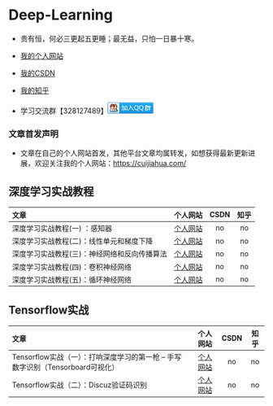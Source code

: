 # Deep-Learning

* 贵有恒，何必三更起五更睡；最无益，只怕一日暴十寒。<br>

* [我的个人网站](https://cuijiahua.com/ "个人网站")<br>

* [我的CSDN](http://blog.csdn.net/c406495762 "CSDN")<br>

* [我的知乎](https://www.zhihu.com/people/Jack--Cui/activities "知乎")<br>

* 学习交流群【328127489】<a target="_blank" href="//shang.qq.com/wpa/qunwpa?idkey=e70f3fcff3761450fda9b43eadc1910dac308a962ef9e3e87941cd2c681c4bb4"><img border="0" src="https://github.com/Jack-Cherish/Pictures/blob/master/qqgroup.png" alt="Coder" title="Coder"></a><br>

### 文章首发声明

* 文章在自己的个人网站首发，其他平台文章均属转发，如想获得最新更新进展，欢迎关注我的个人网站：https://cuijiahua.com/

## 深度学习实战教程
|   文章   |  个人网站  |    CSDN    |    知乎    |
| :------  | :--------: | :--------: | :--------: |
| 深度学习实战教程(一) ：感知器 | [个人网站](https://cuijiahua.com/blog/2018/10/dl-7.html "深度学习实战教程(一)") | no | no |
| 深度学习实战教程(二)：线性单元和梯度下降 | [个人网站](https://cuijiahua.com/blog/2018/11/dl-8.html "深度学习实战教程(二)") | no | no |
| 深度学习实战教程(三)：神经网络和反向传播算法 | [个人网站](https://cuijiahua.com/blog/2018/11/dl-9.html "深度学习实战教程(三)") | no | no |
| 深度学习实战教程(四)：卷积神经网络 | [个人网站](https://cuijiahua.com/blog/2018/12/dl-10.html "深度学习实战教程(四)") | no | no |
| 深度学习实战教程(五)：循环神经网络 | [个人网站](https://cuijiahua.com/blog/2018/12/dl-11.html "深度学习实战教程(五)") | no | no |

## Tensorflow实战

|   文章   |  个人网站  |    CSDN    |    知乎    |
| :------  | :--------: | :--------: | :--------: |
| Tensorflow实战（一）：打响深度学习的第一枪 – 手写数字识别（Tensorboard可视化） | [个人网站](http://cuijiahua.com/blog/2018/01/dl_4.html "手写数字识别") | no | no |
| Tensorflow实战（二）：Discuz验证码识别 | [个人网站](http://cuijiahua.com/blog/2018/01/dl_5.html "Discuz验证码识别") | no | no |
